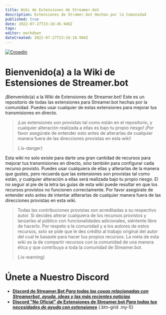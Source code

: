 ```yaml
---
title: Wiki de Extensiones de Streamer.bot
description: Extensiones de Stramer.bot Hechas por la Comunidad
published: true
date: 2022-07-27T23:18:45.946Z
tags: 
editor: markdown
dateCreated: 2022-07-27T23:16:18.994Z
---
```


[![Crowdin](https://badges.crowdin.net/streamer-bot-extensions-wiki/localized.svg)](https://translate.botextensions.dev/project/streamer-bot-extensions-wiki)
# Bienvenido(a) a la Wiki de Estensiones de Streamer.bot

¡Bienvenido(a) a la Wiki de Extensiones de Streamer.bot! Este es un repositorio de todas las extensiones para Streamer.bot hechas por la comunidad. Puedes usar cualquier de estas extensiones para mejorar tus transmisiones en directo.
> ¡Las extensiones son provistas tal como están en el repositorio, y cualquier alteración realizada a ellas es bajo tu propio riesgo! ¡Por favor asegúrate de entender esto antes de alterarlas de cualquier manera fuera de las direcciones provistas en esta wiki! 
> 
> {.is-danger}

Esta wiki no solo existe para darte una gran cantidad de recursos para mejorar tus transmisiones en directo, sino también para configurar cada recurso provisto. Puedes usar cualquiera de ellas y alterarlas de la manera que gustes, pero recuerda que las extensiones son provistas tal como están, y cualquier alteración a ellas será realizada bajo tu propio riesgo. El no seguir al pie de la letra las guías de esta wiki puede resultar en que los recursos provistos no funcionen correctamente. Por favor asegúrate de entender esto antes de intentar atlterarlas de cualquier manera fuera de las direcciones provistas en esta wiki.
> Todas las contribuciones provistas son acreditadas a su respectivo autor. Si decides alterar cualquiera de los recursos provistos y lanzarlas al público con funcionalidades adicionales, siéntente libre de hacerlo. Por respeto a la comunidad y a los autores de estos recursos, solo se pide que le des crédito al trabajo original del autor del cual te basaste para hacer tus propios recursos. La meta de esta wiki es la de compartir recursos con la comunidad de una manera ética y que contribuya a toda la comunidad de Streamer.bot. 
> 
> {.is-warning}

# Únete a Nuestro Discord

- [<i class="mdi mdi-discord text--discord"></i>**Discord de Streamer.Bot *Para todas las cosas relacionadas con Streamerbot, ayuda, ideas y las más recientes noticias***](https://discord.gg/6jBaYeatnZ)
- [<i class="mdi mdi-discord text--discord"></i>**Discord "No Oficial" de Extensiones de Streamer.bot *Para todas tus necesidades de ayuda con extensiones***](https://discord.gg/a9ttKtkUZ7)
{.btn-grid .my-5}



